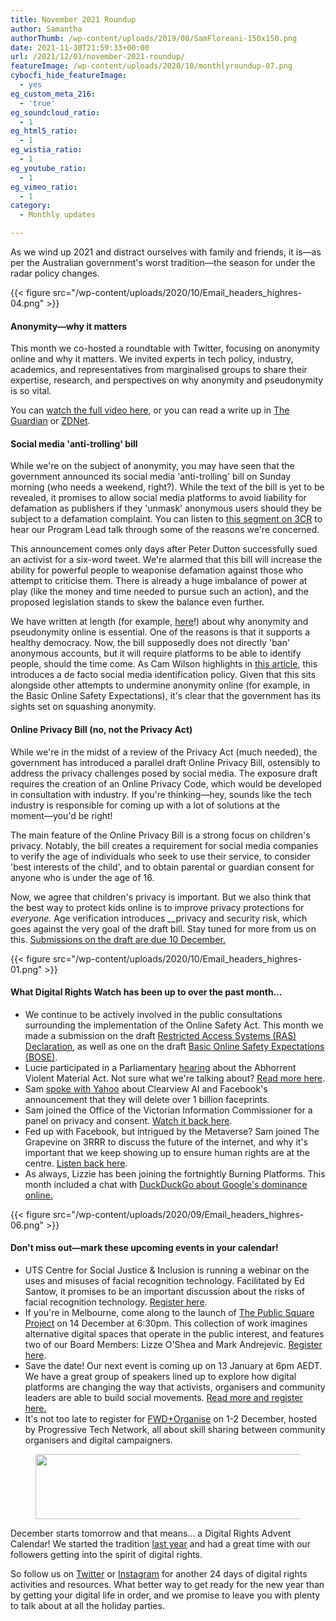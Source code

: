```yaml
---
title: November 2021 Roundup
author: Samantha
authorThumb: /wp-content/uploads/2019/08/SamFloreani-150x150.png
date: 2021-11-30T21:59:33+00:00
url: /2021/12/01/november-2021-roundup/
featureImage: /wp-content/uploads/2020/10/monthlyroundup-07.png
cybocfi_hide_featureImage:
  - yes
eg_custom_meta_216:
  - 'true'
eg_soundcloud_ratio:
  - 1
eg_html5_ratio:
  - 1
eg_wistia_ratio:
  - 1
eg_youtube_ratio:
  - 1
eg_vimeo_ratio:
  - 1
category:
  - Monthly updates

---
```

As we wind up 2021 and distract ourselves with family and friends, it is―as per the Australian government's worst tradition―the season for under the radar policy changes.

<div class="wp-block-image">
{{< figure src="/wp-content/uploads/2020/10/Email_headers_highres-04.png" >}}
</div>

#### **Anonym****ity―w****hy it matters**

This month we co-hosted a roundtable with Twitter, focusing on anonymity online and why it matters. We invited experts in tech policy, industry, academics, and representatives from marginalised groups to share their expertise, research, and perspectives on why anonymity and pseudonymity is so vital.

You can <a href="https://u1584542.ct.sendgrid.net/ss/c/oZT1C-8NKsWHlAiWATd-7H9lFTS-oV1IDS4vDXzTZuZ4qOpEF5ZudRWrNW0i_8zG-ys0hbyevi_Ru_JsZ1wDb5aNofic_Cih-ofiQAONyqihKhefiYd_gnryH3efZv2zI8IbpqLDBJC83RSAv6sIMuql5IiYJ7-UHXR0XmDqyvqBK35-9q0EpfTYV9B_i10JUWWo0GyaSHrXdR_mETuo6k6fO5vgmwMSGNTA91nh4CxF5JG74_XhczbdUWYaOFc5S7lHgGhIeUMhLp0a2H2VWk1dC1dBroINvvsHa6htq6sB2Ow3I4DcAaWCe0yTkLltL-gSyO8qyndxd9bbiwOw51oXfcNFNkDZAzQERBMS3Q0/3hg/MiBQS1pFSdaX-9_LuhArOA/h0/SLgFH_s3i1qFcDA1LfgH1Z6A5JELWTkJkCcjGFg4Yek" target="_blank" rel="noreferrer noopener">watch the full video here</a>, or you can read a write up in <a href="https://u1584542.ct.sendgrid.net/ss/c/atcYNHk4Eh2YdGnwBh-YDL2pqlARv2wBshrgOqWkXMEb7kcuYgmLC3-aLulIymBy1iIW4JO-XU0FI2iDBYkv_WwFZOpxjRJBCVqjaScUftKSukeGQWRwqL6Z6T-CuDTFx_7UnP-4cgM14eibjtQ8NR83XF2vFKTKleJ7zvm4DprrXtm_PTpyQHdQbLzA1qS8N3Yr28jWVF_GC0Nww7IwHeWNLQ6cYAuHRqhoFu5Ot6FKz4OB7FxjJIl7mXoHnOUQBIYiTIRa-LUkUuPe2G1rwTyudCBXXooiYSAKtgcrNB-g9c34tlJnNFz9_BXTZfEg7msMugprrW_IRW8_dkvv_7e5BCZ8BqSzB8oc2087vZtJk9u_sk5zE9HucN2A03yMIz3FvJA8zYso4Nyep2fL_q996BUS1-5JTplXRg0xOaRwJMrxJXB6uxK6sWU31Y0zT_3yG1lgY5Ads8bPrh1SQapwI41eI7Ga2VU7Flrs-bmMCh8Q1uJGt_qGzWE5zR6gdRfPnmakYz_X7UY_-6mRyw/3hg/MiBQS1pFSdaX-9_LuhArOA/h1/Bf9O0ExwNGgIRiklZIj7jwqtsjTaUUdHUJY9stsOsos" target="_blank" rel="noreferrer noopener">The Guardian</a> or <a href="https://u1584542.ct.sendgrid.net/ss/c/atcYNHk4Eh2YdGnwBh-YDBgF_lpx9dpLIbqQryNOH0tTbJIzp1fmBI40N32kcqMtp3JMSD5NakasvOjo_LchKz_M0MOKl5tQt01IgWmXQMlL2lGJBK7639ELcnUR0G6US3BGKAp0Lzxqpkpn3vMZVrrQUwNZXvm-U72jos4YWdw9gxvYyQNg5L8fctK1MXRNqiOen8Vp34q3jfuxQZ43F_fIDZVobpeGw8GZZM-CqMfsPgP7wBiccb2O9G91OTIIxZVNCjSgEGmxbIplJBOEFA_aLquAyr1TTiHJF7dv-wVoEwKCE6PBFlaooHUQQ2o4niNS1ihDqUyvMAseauPlV-UgkBIYxvVWb3XcdHE0wJALD6QzkchmaUjJlgjU4sCXdOoujq4EX7up3CiakGng7l5oVLNYWaS2jHQZoDJGHOqjeAzhjHRgKndqIzwt0OcNldkKkIVYQjTOsBYeCW_2eQ/3hg/MiBQS1pFSdaX-9_LuhArOA/h2/i3y4MAmmuBJaHQ1tegtwJt0bwIv2YyUUrMNYjeHzEv0" target="_blank" rel="noreferrer noopener">ZDNet</a>.

#### **Social media 'anti-trolling' bill**

While we're on the subject of anonymity, you may have seen that the government announced its social media 'anti-trolling' bill on Sunday morning (who needs a weekend, right?). While the text of the bill is yet to be revealed, it promises to allow social media platforms to avoid liability for defamation as publishers if they 'unmask' anonymous users should they be subject to a defamation complaint. You can listen to <a href="https://u1584542.ct.sendgrid.net/ss/c/atcYNHk4Eh2YdGnwBh-YDBfJZS1ITpbMpPU7O_HWHb6DfC6ypmaLx7WrH8PtoJl5u7posJKYKjusbEzsmpYiLgBW4ZT1srrusZSFzTXKftlA9MZCvm7GXCyLr0qNSq_f1s2rkXE020innPnwdn6mRg2eqKfUIHVAEuOAPDLB3lqIpI3z_wNg8AKngKiDJDxOX3M66LWt4x63dZFbmeH_LXJm3MyyayQRWBH5v0MfrCZxmUi5kIHfwoZEa9YfQd8KBw4XHg_WBWEp9QKtJ_zwdZ4sJBOrMOBq0kJhONWYFcbSJcxOybjMYOxhrDkWvSzK-BScNTAj6TaeKwLRs0fl3XJKgPwrWR4jKCaqbqKaZs4qFviLZvj1men9xsQpj7EmgEBXylCmBIGBe2z4ZeKZn51RPIQDX39Kn6N2s3qE-FgDFdWNB9LCv967sPRZkhmw/3hg/MiBQS1pFSdaX-9_LuhArOA/h3/c-6D2AvCqVwtmiWsyYdxL2bOwYWV2h0Jr-cHOvw10qo" target="_blank" rel="noreferrer noopener">this segment on 3CR</a> to hear our Program Lead talk through some of the reasons we're concerned.

This announcement comes only days after Peter Dutton successfully sued an activist for a six-word tweet. We're alarmed that this bill will increase the ability for powerful people to weaponise defamation against those who attempt to criticise them. There is already a huge imbalance of power at play (like the money and time needed to pursue such an action), and the proposed legislation stands to skew the balance even further.

We have written at length (for example, <a href="https://u1584542.ct.sendgrid.net/ss/c/CMxF4nARlf6wAFa1PSfv0mmZ9RIuK0LyVv5J0Wo3jtKupaUP7fEDiszgkV52AIiPIqzsTTc2WnzAoHQfajpPNhLv5NVl5YNKPotMc6ahnTgBxN4X_2b-O8wFU2WKCglFpqAqzWyeB2k1L6C-QZWJfOGm6AbhZGZWjY1jbmN5bSu2JH1Kx2bwyeTmUE9--rBvPmbHqF71ZEnyjB9zWq19JQdMYB0bdApPDw-7lPupD57e0UdNCeObzySB5hnSr-FlcoMzeilUKzJEKx_FEAqt17tlI2Rql6f8yfm5wZIOCjKNeB5QGs3lENQX0E32s7q_NR8lahlvgF96fxRnrVqV1-4_wx9ZhH5jFFQGrjPk_Gb0yd0jgFD3NLq9i_ddqEShxPLszRqKQhL4ork48IGW1ggFQjZjhly-4wMbW6fgbfg/3hg/MiBQS1pFSdaX-9_LuhArOA/h4/rnclwqT58U9U8FaNLBA3jufXN3p5OvxPEXH_Ok7wdqg" target="_blank" rel="noreferrer noopener">here</a>!) about why anonymity and pseudonymity online is essential. One of the reasons is that it supports a healthy democracy. Now, the bill supposedly does not directly 'ban' anonymous accounts, but it will require platforms to be able to identify people, should the time come. As Cam Wilson highlights in <a href="https://u1584542.ct.sendgrid.net/ss/c/dSCQfi9FLISmU3ZE3bfPhtqOXb8ABFsYdMipbgBrRZTcdovyWbD5xyNuyt8VtZt2Sn3LT3HfLnm2h0CN3WNBW8U6dD-AcT24gk-Pw7ZD6UkAQZf0LnEZCskc2lPwD_8HnUKhg31ZoscQMn6F7IW8qSxfo7qSu4DLW6FE1XKRDz4a2wvmL_Vc2-5xS7wvhZdIYJ5zbqFdUvP8MGqyrFX1roc7FucwUgKmpue1ivi5yYo8ATL78f51-Bb4LB3noSGeuRocsfXetZEQAX5HLChjeWXUwXDzzOtYBKNofpE5I34GfxG2wmVL82AN_kr14Hfxk1968si_pElb3r1CAFQ5bwvmAKMGJNkH7-PC_tRdtTo/3hg/MiBQS1pFSdaX-9_LuhArOA/h5/xKlvMjjEUeVs_a9bf37knKNosUx8SxyFlqCX9lPDbXc" target="_blank" rel="noreferrer noopener">this article</a>, this introduces a de facto social media identification policy. Given that this sits alongside other attempts to undermine anonymity online (for example, in the Basic Online Safety Expectations), it's clear that the government has its sights set on squashing anonymity.

#### **Online Privacy Bill (no, not the Privacy Act)**

While we're in the midst of a review of the Privacy Act (much needed), the government has introduced a parallel draft Online Privacy Bill, ostensibly to address the privacy challenges posed by social media. The exposure draft requires the creation of an Online Privacy Code, which would be developed in consultation with industry. If you're thinking―hey, sounds like the tech industry is responsible for coming up with a lot of solutions at the moment―you'd be right!

The main feature of the Online Privacy Bill is a strong focus on children's privacy. Notably, the bill creates a requirement for social media companies to verify the age of individuals who seek to use their service, to consider 'best interests of the child', and to obtain parental or guardian consent for anyone who is under the age of 16.

Now, we agree that children's privacy is important. But we also think that the best way to protect kids online is to improve privacy protections for _everyone._ Age verification introduces __privacy and security risk, which goes against the very goal of the draft bill. Stay tuned for more from us on this. <a href="https://u1584542.ct.sendgrid.net/ss/c/Mqag7sW8TIW-nixyBdulQjLX13aJrTakH9p9ey6O-ZEHPBEq3hdfure0I8i9AktEzQ_2CGCPr4J9GkyWosonoH5mpNxUdMSu5jJgIBUjTLTzLav4o27lp6IQP9b0AeR9SgCTW3e9_BnSFLPJnLX2S4ywGcmlVrjJuZZtmZJsvAkcHN4YWGBIuTNP-aSqvIrnZho0n7wOe4OUuVAAo8ocbxYkKmIfC_pXTBNp-QZbwjLSoAoTfDRlwz-eCeYoouMbwbkb-4RwnW8uGD9GvoOwlFpoDs07ZfS9wsgjQ_03-iftW33xEvPkqGIkojpXRVT5tlowYzs-NVSlEdwWqmN-w73tZMmOZX-J7pNtj2VsVe6knQTZ0eD_o2KSmC8v6S2_FxCn3KVuJ9IdLnn1sROacw7YvQ9W_TFdJDPkuKUMOWR7O6Jej5WkgASaC3fAcpEX/3hg/MiBQS1pFSdaX-9_LuhArOA/h6/yu50KeUTBmkqMZTUOBhdzZwjQlTR5X8tl8ly1boRWxQ" target="_blank" rel="noreferrer noopener">Submissions on the draft are due 10 December.</a>

<div class="wp-block-image">
{{< figure src="/wp-content/uploads/2020/10/Email_headers_highres-01.png" >}}
</div>

#### **What Digital Rights Watch has been up to over the past month&#8230;**

  * We continue to be actively involved in the public consultations surrounding the implementation of the Online Safety Act. This month we made a submission on the draft <a href="https://u1584542.ct.sendgrid.net/ss/c/CMxF4nARlf6wAFa1PSfv0mmZ9RIuK0LyVv5J0Wo3jtLocM0Z-eU5gv4Gig35sWZtAjJPPjOLQrqk24SOoSmVF6NhT0Gl1-YgKYTszjKp5KUhsLj4RtE00FFeFst35VdU6pZwPONlelfIvhJ8wMADc3J_eu-paQW7GzCqQIsxYle0eFzjUtd2TUld8Ba88dqraej-7T_C1R5O2mglABM3mR0BvoNvXMfMTspVEu2L96jhPQBW6vjXioQPVUdVr--QgMENeL2ufpYAUoLbjs5j3rmR2n5SOVa4Ux2Aimp7dcBMnU03dnQNU4wyO4c76qMs1eStCbYgJq2koeF0RwQ_PvkIw6GOnnPWcZECDmzcgeOzWpDK36vY1pTxiYd33uPzY0JI6lwMmILbtolBNFGcDOQqR7grjpK7XjK1e49zQsH1MJ4TH8QzRvHOqgGc7xDv/3hg/MiBQS1pFSdaX-9_LuhArOA/h7/LBGShR4J_bLxpOMeUB870RcqGVXDwVyiwbfjy35Zsgo" target="_blank" rel="noreferrer noopener">Restricted Access Systems (RAS) Declaration</a>, as well as one on the draft <a href="https://u1584542.ct.sendgrid.net/ss/c/CMxF4nARlf6wAFa1PSfv0mmZ9RIuK0LyVv5J0Wo3jtLocM0Z-eU5gv4Gig35sWZtC36WPkzk6Hj58VhVWwmHqua9K5omh1T2v4vBMa1l3sWVBsSNTON-Ejl74-qkz5JBbaorNSOCMpg1kFO7tRPxCFWZiu8BDlb-ysvqzZgFuJb7KYTUEPm9eYo6tG5O93rOi2jt6rqpSTn8Uo5RBaJndIkoGXVs76uaVPyDKuOpSqfBeXDzhJuQGSzYLpCFHdRcTBOIS_JsJGf7sqeW77YwyYJC8tdf8GUW4aeLcb3obeH4HMCGTOV5VYTBrwWklecfoAFC9NYyS04bfWYzlI4RMU4A96PmX1o04AxNobrPcAiPZy1fx9J_vAZPISd7O90H38zr6KhZblF9ZzAeReW_jrvKUlO9mthQ8JxbIS-GhhXhhtQdFhzBB4F7pdli0A2I/3hg/MiBQS1pFSdaX-9_LuhArOA/h8/wo8Vnqce3fV4n7mquAeAHffWBfyR3_JtvMJFttcaxpI" target="_blank" rel="noreferrer noopener">Basic Online Safety Expectations (BOSE)</a>.
  * Lucie participated in a Parliamentary <a href="https://u1584542.ct.sendgrid.net/ss/c/1XQbiUZqIgkFRQxQopJGKWI2-Adn0jJHKHfA1c9Eihu2GA7jKcEkvYE3rLIElB8aVrvtJvdhzo3ER3bW-NBB-9_lyWnAHlfL3A8yFrOFpAlM-kIgaT-zfkyxqm6EePYNVCzk6XH5JrN_Q57SgTp9dFoUxvp2N92iSVyVDTSrbQia8cAhaSGMtrw3RcQQ6PSW6eyG4tolaLCpu3HTnAm8anjQ0qN2FWbKtfBGLGztFFScfoSBQvangQGnHJFQqcRmfuVg1CCLRGPAmkQaHRL6aktnJWbZqtWLq_EXLBCRtgmurLJtXPuKMBEehzu7MQ8GSNgjgXil1ggGRIlRTV-sPKrZ75u4P1KfeoceDBxPGVWQ8E0mw9B5GrlQYYKEU_U--L5PrqxXed3qgRP9tpJqQknALGkxyTNg-82XRKufvY0/3hg/MiBQS1pFSdaX-9_LuhArOA/h9/3vKDBr3d1ynBYdsWInAwBTf7iqcxPG4bxELNEV7XTlc" target="_blank" rel="noreferrer noopener">hearing</a> about the Abhorrent Violent Material Act. Not sure what we're talking about? <a href="https://u1584542.ct.sendgrid.net/ss/c/CMxF4nARlf6wAFa1PSfv0mmZ9RIuK0LyVv5J0Wo3jtI-xmUIpcn28BoGjReeHaCIzCODjzHVwnYyoNpRcx8QEAnbn8ThSJleCvrtj9PBNyCt2f1xitINNB0q3uZLv9O_I1xLArt_4zSxEHW8yBeSMcMvbCkPs8SuTJ0_aayQlxAbIUJv6ALKoRXx1G7Hl2jVY-lZmDuPQRVRUXJGeMh2WeTHrVtBPlVVeh-NIwwmEFC9IYc4EbN6XwzA9gkgbkrMMt1Qxer4IM2zyE7995-nQoOq3G8Zogsb0c1rzyZjKhCQhbHGRTr925M-e2Q1VxHv_16l2bxwKIPXmrKGaNGHRswhaiAv_th-QwBdkcjLAH2vzoqt8cCKnJelzN7Jsg0YGj_u7BTjJ7gNogp9qv70fKiVGuFxPxf0iiZiZ7YdNy4/3hg/MiBQS1pFSdaX-9_LuhArOA/h10/HUfTSjpXqzbMIqyzlnKxRGnMVpzFnWbKv5ljUI2GCiw" target="_blank" rel="noreferrer noopener">Read more here</a>.
  * Sam <a href="https://u1584542.ct.sendgrid.net/ss/c/P8Elou2Rvc0qoMPEUZrMXdl1bJkXGDaM_wtgtjO8H271AVswQytezSwtXib4scsdhCzDkSKxOBQ7e9vPvONG081CK4GMvPnqEM_dMowdowGMW6N4e2yvtPgr2sGJuGEUbrWPOP-0QBc73XBddn_PnYDN2iwgUQWBvDrLe39f_UgmrdSfyAFexWsZLS7RzxOFs7Fi0M7fc4h14wf3nUsr4QejVWp1moNm6gBLZmCE8vwZAFKwXXkAwGDEFqJuwEzabjPoCSH_bhwdYmRZfcIgJcUmv1o1TOk86JN6gtdh_IB-PEacE7CTRkHWAESeTzN8o4lLUOplGN3Kt5vMsdyD4-Z_s60lSLcHAYmKzuccBKSlzbDP-AEFwfS2ViBzzKtP4qZ80ahKFQX0LLNetPaDJYrUGocpRAtSIhdBrTY2M49AzU5UGAwgx_eD3rsYCoCZ/3hg/MiBQS1pFSdaX-9_LuhArOA/h11/aBvc63804IJB1ZJZywJF88YiTRgK-oY0Qfofvf0qqFE" target="_blank" rel="noreferrer noopener">spoke with Yahoo</a> about Clearview AI and Facebook's announcement that they will delete over 1 billion faceprints.
  * Sam joined the Office of the Victorian Information Commissioner for a panel on privacy and consent. <a href="https://u1584542.ct.sendgrid.net/ss/c/7m9VDUTsZHJXsX_nbnqDrec891rhezpur63TQOLmlzUXxCDA5c8P4C_2WBWmyePmYSFKddOHWKrgYnSVHR5p-07KzBnHz3fw1DsiXVHZL62oKwRU7j3Z6asZ-CVQ2rTnuoztN9efBs6IMpHUNRLqOHhclSHP96fm6WLBAZujqnTOS86a3W9vuwlfT2nFqxnOLZDRtMwyVHpTtJ_9sypPsRYnPel7uXqrj9l56wD0sFadb-BPM-riVt9ZJk7NEkog0G8FOdMHPg4-oEml0bd90ada_Ue6NXBHH6bKLcotI4uJTket_AloA0rSPkoHrNsjI8dfWycRuCUCo1n_0k3SOL7naRt4pRz-8sZnf0BuQfQ/3hg/MiBQS1pFSdaX-9_LuhArOA/h12/WQ-xASlL5Cx7wJmuSV8SoQ0GIHFVs_XbSt6B_3s2A-o" target="_blank" rel="noreferrer noopener">Watch it back here</a>.
  * Fed up with Facebook, but intrigued by the Metaverse? Sam joined The Grapevine on 3RRR to discuss the future of the internet, and why it's important that we keep showing up to ensure human rights are at the centre. <a href="https://u1584542.ct.sendgrid.net/ss/c/atcYNHk4Eh2YdGnwBh-YDI_bngnm5oMoclHKUJmOggzYBCwQeRWs3EXyuHeqx9o3CBQLMcVO6W3T--BePbbZA2dS0DHdIaOEnibzHV_FClMPWih7fYxYRAYyIOZ9Qr_Sj6_uO9Iu6_nDJgZU2fvbn8m6eWjaqt9swxrkY3egWVOJd_hbAlcRb5kcE69UPMAK_EGV5-wKFHJtwOVhhS_4aAEVfjG9R1BK-Q23kjxm2E1UE96GG2Amqzev0Iiqd51bNPP3jGDczloOJ4G0-tTSTT1Im8K8vqgi70O8tAiQ0tnHfI_2-2s6kouOOiZXaas0El6LSbiUT7EbCOqNHe4GUeef0u9hcPQc21NjJekTykPpORcE3fhjU9uubsJ4n2WYrXggBSn-yA9-2hWe-bOzAw/3hg/MiBQS1pFSdaX-9_LuhArOA/h13/dgEJoBE_RtziIiz4U4W2AuPvDsivcaMVF2xrcp0CJ50" target="_blank" rel="noreferrer noopener">Listen back here</a>.
  * As always, Lizzie has been joining the fortnightly Burning Platforms. This month included a chat with <a href="https://u1584542.ct.sendgrid.net/ss/c/atcYNHk4Eh2YdGnwBh-YDGPAHpOHpqATgY5qrC-ZkjbHmRFyvB60vx1jk9VZdEGKzJMiLphpz2oznxUZZxLTkQq3q2ewt0SGh-WjkP84YgONWzBidimVyx9_s2Ayc_CjHEwygqMxdFsMiJmYIvelm-6NygORZefp05635peG8ntHVeBZQiViq0PRCvie96oq9uQRoN6iwy4vaioY1AOMKU3yH-J36Q_XWLoDAqz5DTUnA5Ed149D088vNu8hq1YKmdd98SOPEJbloEXUdWd9e2o2JovOuFE4Qm6TUGMgLekXTzMPlnPDc_yMi05RUjPB-VvTe03yM0RjqqYdOoFv9_dhm1tijQFa9zAVXqYtsJg_-tnDvKSu8sxeyW2BxNx3BgEHuicQl9qlCPLEAIsulXXUW9QSdJ0sTj2ZrrQsRoH-JGlw2_zfCnVX7Prf29p7/3hg/MiBQS1pFSdaX-9_LuhArOA/h14/6QwyWYVsInnzJmMYEM3xz49FJyxRG1dGsX4mGi5IAO0" target="_blank" rel="noreferrer noopener">DuckDuckGo about Google's dominance online.</a>

<div class="wp-block-image">
{{< figure src="/wp-content/uploads/2020/09/Email_headers_highres-06.png" >}}
</div>

#### **Don't miss out—mark these upcoming events in your calendar!**

  * UTS Centre for Social Justice & Inclusion is running a webinar on the uses and misuses of facial recognition technology. Facilitated by Ed Santow, it promises to be an important discussion about the risks of facial recognition technology. <a href="https://u1584542.ct.sendgrid.net/ss/c/mRNLFKyANPYkYXuUTzk_S577vXVTzxnBJ1rQ5YWYdy7JFxmd0Q0Z992udz-mRjqb0g0OgRKqJ70_4Zh7KFGYcPxZLs3e7K66NaH4FgDhRKrONvvYeRhmjcFbcfMPuSpMiBRpJAZu6gcPOUIic5-KaLrUZyUOoneFYVuzfZOFzUeiayLkJawlrdChEiVw_BQwCF92IZbzRqZIpIwSqlu4I5gVVn0ORnzPPF26ePPRiTqfMmj1wioNORg65iBNjXcMrA2sTQJKYsAxpwSnDsbbDtyfGU4AnRNJLdYyIlhT95zNhhkStybJSx0T9d6Z82CkJtoTv8wIp1t8_GQJ30qPp_7BpU_oT767zOMjFnTKpYBvFN6kMRUwNPpNoc2rzP4iU4XKA99x1eIB22-kvpJ4OQ/3hg/MiBQS1pFSdaX-9_LuhArOA/h15/TFHYiX10ijRki5DYh7Yw52w_hVHfZVHEbuG5Slg6Yds" target="_blank" rel="noreferrer noopener">Register here</a>.
  * If you're in Melbourne, come along to the launch of <a href="https://u1584542.ct.sendgrid.net/ss/c/atcYNHk4Eh2YdGnwBh-YDA5_RIz_Ue2xhs_j_8sq5WBr57HXUdqF4_qxWUHn6AnQJfsrZdU7VeXigYI5kg18869eiUBnL1eq06Sy1O1stQRXtZyeUp4mXu0nOCwPaT9Cohx5K4gbTpWoMAyVaJZOiDVVVko_CBAzYjQCrdSurBAoxbiuJzi-X20ycFyLmVGStNbiTZp4frjXwmy-3Dxc4gC2L1KHvD1KWwxevMe-rZl9W8DNTew9QAJszDQ3QLyNHpWOMgap_bJe7nFP5aMOU8_lqEYizJkjS2nE1PHclme7cQLksA5MnUZQ7LfbjJXIaHFWFfYmQh7iYqtbtuoJU22nQVDVC_zFWpOnp0YYb7OwtgcEOb8yvCbMtKPAu4vSEVF3QjtvqSAPGSkcVwQ7U1gN9QcjL_PTgwWVzuRG8_Y/3hg/MiBQS1pFSdaX-9_LuhArOA/h16/jNzl6YKYndvOpggaf-QtIXjAhsRiIm3mwFd_eAkvy8w" target="_blank" rel="noreferrer noopener">The Public Square Project</a> on 14 December at 6:30pm. This collection of work imagines alternative digital spaces that operate in the public interest, and features two of our Board Members: Lizze O'Shea and Mark Andrejevic. <a href="https://u1584542.ct.sendgrid.net/ss/c/c511-KAjM3jU_4OIFtitbY2pE7qs6XUkt1n8Mba7P4dS1AMNZPqu9Gyl3JrmC8AT7fUnOdp6cT6FlHhWSYNhuivDRsr0p-gB2affwfg2p1LrdcyJli2OPTy4G_7IzwoQrtGUX1wECm8juqx8TzlFmjsqSEx1RTTsSs7KCvnGczsedemWozT9nGQcuW2IwLhxZM0gKhg5AKmlHV3zsQC8mB3xjeWBXNaGZn22bjLWsSetnmuzs63SpFojMmSo8MXrheqE0pxpSijSHgyvvTVXmf-tWJ8IpWgRxK9Y8o579BixtYyKJS66NPM7HMRJaNNhP2uFCBghHmk9uEtbsJtiQv4JWOofIlmgBaVKB7TYEaqK2OpGuVg-1Aq5A5J9FrwikhTiTtcjZAa692lg9ZKh3qulkMy9mxl41oatzOe_tmY/3hg/MiBQS1pFSdaX-9_LuhArOA/h17/rEo-aAfmodA5Qu7FjjMUmUmVUbUz-XGuyHGb9S5eh5M" target="_blank" rel="noreferrer noopener">Register here</a>.
  * Save the date! Our next event is coming up on 13 January at 6pm AEDT. We have a great group of speakers lined up to explore how digital platforms are changing the way that activists, organisers and community leaders are able to build social movements. <a href="https://u1584542.ct.sendgrid.net/ss/c/CMxF4nARlf6wAFa1PSfv0mmZ9RIuK0LyVv5J0Wo3jtI-xmUIpcn28BoGjReeHaCIkzU18rJSZzV2Aly93EI1NP50MsRV7SW-vdYtj3MVDZIjIMhzr264Yv3-DJcFDSMXaDmexC9hig44Cc3GBaycZ1cBGblCP6g-COSdLdLdWeKroRl4DyCsod3n5xkctrV0KkcJ23KSkGiwC5nS8u7SqGtOfpSbSLyGBU4T3yepctvAWOIQwuloYqJMvmo73gTAQhXSpcgKwED4LmuC-gUqvtqMhiLY5bU3h9V0cpyjUiNUg2lmi-uP75Go21N8HHCEEnBUjkysUgqvgz5nfaaIWM-9tKXqOK9seLdR4pGL0RzE0aGQW1P8s1Cdg1j61Lnx2_P-PTISU7o-ie3suNYjAUUoww9QIpp-KeDFmFo8qH0/3hg/MiBQS1pFSdaX-9_LuhArOA/h18/dqOQYaFcmxVLARg1y2oaYWewutM5XVAay3w0SlxNtPs" target="_blank" rel="noreferrer noopener">Read more and register here.</a>
  * <a href="https://u1584542.ct.sendgrid.net/ss/c/CMxF4nARlf6wAFa1PSfv0mmZ9RIuK0LyVv5J0Wo3jtI-xmUIpcn28BoGjReeHaCIkzU18rJSZzV2Aly93EI1NP50MsRV7SW-vdYtj3MVDZIjIMhzr264Yv3-DJcFDSMXOSkvYXiWQG1PBlDG4XXnBMcTLrTOKGXoYVQV0cHQfjprK4Kqtppc9-LkMX4ymsDHmcjOSreraVSt15qJq3FCvmL2tfks0cVzx-HHOX6mhRAwMjl2Yo-XrWiWLwVoYIFXvOeVYA-8LXpv_P6_ZjGn2DeuFVrUtaikq2G8FYYvguNnCMT7mcCO6ZWimG3FGTiGejZm5XZz9Z7OGj1kOj4By3XXLFL9nKKfKXCbztgDapk-FXHFa3nfLS0JmytWLf-Qg0wFFXJHhrCTfBETJwyaBEXIDuNp-2A1tW-bJKA3p2o/3hg/MiBQS1pFSdaX-9_LuhArOA/h19/nKbFfWecBD_D8eDeGDBUOdgdQdIjPgPv6U9jiPWfYp0" target="_blank" rel="noreferrer noopener"></a>It's not too late to register for <a href="https://u1584542.ct.sendgrid.net/ss/c/atcYNHk4Eh2YdGnwBh-YDG0r4UXGBtM7yc-iUfHV1vPSeJi9Rx6JojsNQMqouOO2AwWEt9Uz_UYmTFPmPgXbd_7nD8UY6XnRDXgcZNCEuy5jR9_PoN_jaldYuubhD1btY3GakDPxpzSgnGiQnoZUcOXpg7gOdJDX2zgn6PtBxzoVOjNb25XKahVcCvJZHCXWV9OZ4rU45bpdn1bWOyBZ4ye_ohUFNkVeiH0PZYNh1XguMHlC7deoIeornid6-FT1uBiWL9aZGsIibwrOTIxah711anBhVV42P6I7R9e_KIkNzhCslP0OrVJhFZPfN2Dnnvlq7o88Y9ZGGCUwj5kVgg/3hg/MiBQS1pFSdaX-9_LuhArOA/h20/b-cd9_RpPwYCKzAzSVzwfKdX6Xvnocb2RqGDrHKGHP4" target="_blank" rel="noreferrer noopener">FWD+Organise</a> on 1-2 December, hosted by Progressive Tech Network, all about skill sharing between community organisers and digital campaigners.

<div class="wp-block-image">
  <figure class="aligncenter is-resized"><img loading="lazy" decoding="async" src="https://ci4.googleusercontent.com/proxy/A1OmmN3sos1-vlUxNfDkbwuo2juqvAnSR_37l86U6n4wa-gAw9gDMhrauqUaO794te-7OJ3xRFiAjskme99srJxUbFSgohysaHwjpzS849MC6TmF2x5GIjrFlppDnWGNUPW_=s0-d-e1-ft#https://s3.amazonaws.com/can2-unlayer/1638245498543-Email_headers_highres-02.png" alt="" width="626" height="104" title="" /></figure>
</div>

December starts tomorrow and that means… a Digital Rights Advent Calendar! We started the tradition <a href="https://u1584542.ct.sendgrid.net/ss/c/CMxF4nARlf6wAFa1PSfv0mmZ9RIuK0LyVv5J0Wo3jtInxgsuoq-HB1e-Q0lynu6gnkS4XuvPqjtEofWwjjp3vj5BDB92kO3W9dO27fm8WCgzggj0d7rWVQL7BuyT0sp2wqsSxQOsLKmC9AfBIuWnGH5-N8AYQoA3PumN_UanW-jd9BaBwMtAUaG8pPf2O91ADWwFc5y-0qeYqR2UQM7gg_XvKc_pZ69jx_hqmr39cC1lT0u36Igr-3xMhOziY50fdHuveqIOhpWHDTaEfUtI8prSlGam0K6GTYQvm4xRD0OaHkvZUfaSh04QBY3nBP8ong4VEfV2Z-jo0jCpUMyXunDVPfhdZHp-HvwgMf2rSawtVoV1bP6nAr7Bv34APu1h1sCs9_-TFsEm1vfq3ErIIVrHBUzxr9x3NlW6yMYVKgs/3hg/MiBQS1pFSdaX-9_LuhArOA/h21/M5FgZDv7oQc9ORSLcmKaSeqprXpLn4aN0truGQodryk" target="_blank" rel="noreferrer noopener">last year</a> and had a great time with our followers getting into the spirit of digital rights.

So follow us on <a rel="noreferrer noopener" href="https://u1584542.ct.sendgrid.net/ss/c/dSCQfi9FLISmU3ZE3bfPhlSBN6XYeCKzaLLHWVkJ-A-dXr0aXVK1KUyA2iaCQm-l3ebvWbGmeNIzZJRZ9ZFCXD0V5ha6OcCMN53dDbhgGVj1N03ahQvdZa368mbp835XdiPIPVT00VBNlK2Lcx6eLE2GmwDZvRGVNCILJTBhkKZn5Ih0vzKxP8ECHhl9juxYuDG1VHktyBkL2kIMtYuNals4xWy8AjNFm3Zc3fTT_q7ZYBFkGSRdENWd47BcunbXs44O-KyPcDONyaapKN0YHBIcAyDdYXzeXT3FaZfkNV5ug4DwRL08RTcMmG3Wpzw9sUwdJ3-OcKX4SKp1AI9_sNkGzONsH1NUkF9AqF-jJBE/3hg/MiBQS1pFSdaX-9_LuhArOA/h22/NeOc-JBOUq9YxMVDu55GZsDvRAHvT4XL8CJjaHLQpxs" target="_blank">Twitter</a> or <a rel="noreferrer noopener" href="https://u1584542.ct.sendgrid.net/ss/c/atcYNHk4Eh2YdGnwBh-YDE-osrDsyUs4KS0eRiq-k7RwLYbxnoEXJF6cXdT49xbBDmc3JHOZ-FITrCL_UGlKFEUnBEEkcUPbyhoxM6FmgLF5sL_O6dpHXV1UfDg3TPuFqGCndh-4DGbZhe8DUBTjLBZ5KeohHFV6k9zTvgLkv92HpUMhsEgG4wF8tzR21TwRiWaddnouQM2RvXxnYuzT9KKejVreXtJfBaWtofeENP5mbyTW4tEMWWTQ8Q0ap5U6ExEvgMZ4FQGmbjlbuJBDnhBI5sqA6TSFFIWGSGOjtcuWk-w3tuqZjbSKBtfp6w2Lpl86Y8P0tXr1hgxrnGrk2PMvRW_OJnRhmetEYgjrsMc/3hg/MiBQS1pFSdaX-9_LuhArOA/h23/767YXpjDO2CNy7ypKaC-RudQf8rRoDTCLAepaE42jig" target="_blank">Instagram</a> for another 24 days of digital rights activities and resources. What better way to get ready for the new year than by getting your digital life in order, and we promise to leave you with plenty to talk about at all the holiday parties.
